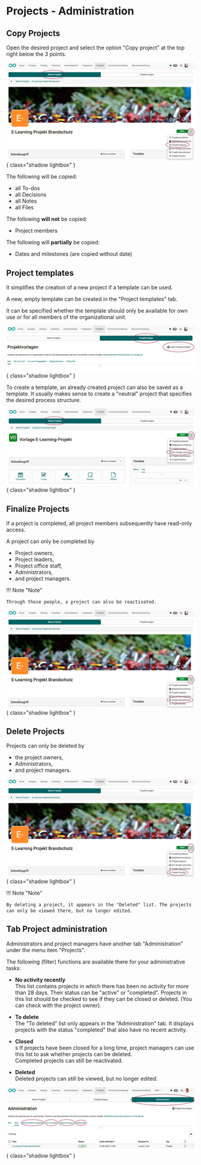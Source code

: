 # Projects - Administration

## Copy Projects

Open the desired project and select the option "Copy project" at the top right below the 3 points.

![projekte_admin_projekt_kopieren_v1_de.png](assets/projekte_admin_projekt_kopieren_v1_de.png){ class="shadow lightbox" }

The following will be copied:

* all To-dos
* all Decisions
* all Notes
* all Files

The following **will not** be copied:

* Project members

The following will **partially** be copied:

* Dates and milestones (are copied without date)


## Project templates

It simplifies the creation of a new project if a template can be used.

A new, empty template can be created in the "Project templates" tab.

It can be specified whether the template should only be available for own use or for all members of the organizational unit.

![projekte_admin_leere_vorlage_v1_de.png](assets/projekte_admin_leere_vorlage_v1_de.png){ class="shadow lightbox" }

To create a template, an already created project can also be saved as a template. It usually makes sense to create a "neutral" project that specifies the desired process structure.

![projekte_admin_als_vorlage_speichern_v2_de.png](assets/projekte_admin_als_vorlage_speichern_v2_de.png){ class="shadow lightbox" }

## Finalize Projects

If a project is completed, all project members subsequently have read-only access.

A project can only be completed by

* Project owners,
* Project leaders,
* Project office staff,
* Administrators,
* and project managers.

!!! Note "Note"

    Through these people, a project can also be reactivated.

![projekte_admin_abschliessen_v1_de.png](assets/projekte_admin_abschliessen_v1_de.png){ class="shadow lightbox" }



## Delete Projects

Projects can only be deleted by

* the project owners,
* Administrators,
* and project managers.

![projekte_admin_loeschen_v1_de.png](assets/projekte_admin_loeschen_v1_de.png){ class="shadow lightbox" }

!!! Note "Note"

    By deleting a project, it appears in the "Deleted" list. The projects can only be viewed there, but no longer edited.


## Tab Project administration 

Administrators and project managers have another tab "Administration" under the menu item "Projects".

The following (filter) functions are available there for your administrative tasks:

* **No activity recently**<br>
This list contains projects in which there has been no activity for more than 28 days. Their status can be "active" or "completed". Projects in this list should be checked to see if they can be closed or deleted. (You can check with the project owner).

* **To delete**<br>
The "To deleted" list only appears in the "Administration" tab. It displays projects with the status "completed" that also have no recent activity.

* **Closed**<br>s
If projects have been closed for a long time, project managers can use this list to ask whether projects can be deleted.<br>
Completed projects can still be reactivated.

* **Deleted**<br>
Deleted projects can still be viewed, but no longer edited.


![projekte_admin_admin_v1_de.png](assets/projekte_admin_admin_v1_de.png){ class="shadow lightbox" }

